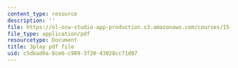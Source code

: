 ```yaml
---
content_type: resource
description: ''
file: https://ol-ocw-studio-app-production.s3.amazonaws.com/courses/15-071-the-analytics-edge-spring-2017/c5dbad0a8ce6c9893f2043028cc71d07_JGetImYLis.pdf
file_type: application/pdf
resourcetype: Document
title: 3play pdf file
uid: c5dbad0a-8ce6-c989-3f20-43028cc71d07
---
```

